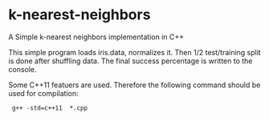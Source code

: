 # k-nearest-neighbors
A Simple k-nearest neighbors implementation in C++

This simple program loads iris.data, normalizes it. Then 1/2 test/training split is done after shuffling data. The final success percentage is written to the console.

Some C++11 featuers are used. Therefore the following command should be used for compilation:

```
 g++ -std=c++11  *.cpp
 ```